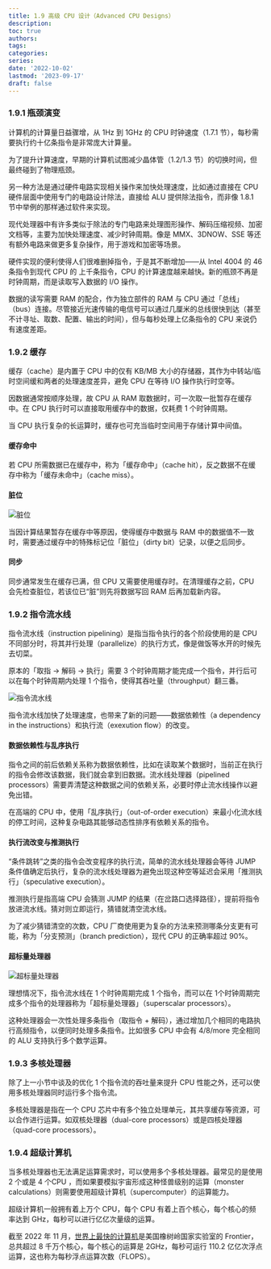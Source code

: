 ```yaml
---
title: 1.9 高级 CPU 设计（Advanced CPU Designs）
description: 
toc: true
authors:
tags:
categories:
series:
date: '2022-10-02'
lastmod: '2023-09-17'
draft: false
---
```

### 1.9.1 瓶颈演变

计算机的计算量日益骤增，从 1Hz 到 1GHz 的 CPU 时钟速度（1.7.1 节），每秒需要执行约十亿条指令是非常庞大计算量。

为了提升计算速度，早期的计算机试图减少晶体管（1.2/1.3 节）的切换时间，但最终碰到了物理瓶颈。

另一种方法是通过硬件电路实现相关操作来加快处理速度，比如通过直接在 CPU 硬件层面中使用专门的电路设计除法，直接给 ALU 提供除法指令，而非像 1.8.1 节中举例的那样通过软件来实现。

现代处理器中有许多类似于除法的专门电路来处理图形操作、解码压缩视频、加密文档等，主要为加快处理速度、减少时钟周期。像是 MMX、3DNOW、SSE 等还有额外电路来做更多复杂操作，用于游戏和加密等场景。

硬件实现的便利使得人们很难删掉指令，于是其不断增加——从 Intel 4004 的 46 条指令到现代 CPU 的 上千条指令，CPU 的计算速度越来越快。新的瓶颈不再是时钟周期，而是读取写入数据的 I/O 操作。

数据的读写需要 RAM 的配合，作为独立部件的 RAM 与 CPU 通过「总线」（bus）连接。尽管接近光速传输的电信号可以通过几厘米的总线很快到达（甚至不计寻址、取数、配置、输出的时间），但与每秒处理上亿条指令的 CPU 来说仍有速度差距。

### 1.9.2 缓存

缓存（cache）是内置于 CPU 中的仅有 KB/MB 大小的存储器，其作为中转站/临时空间缓和两者的处理速度差异，避免 CPU 在等待 I/O 操作执行时空等。

因数据通常按顺序处理，故 CPU 从 RAM 取数据时，可一次取一批暂存在缓存中。在 CPU 执行时可以直接取用缓存中的数据，仅耗费 1 个时钟周期。

当 CPU 执行复杂的长运算时，缓存也可充当临时空间用于存储计算中间值。

#### 缓存命中

若 CPU 所需数据已在缓存中，称为「缓存命中」（cache hit），反之数据不在缓存中称为「缓存未命中」（cache miss）。

#### 脏位

![脏位](https://zyin-1309341307.cos.ap-nanjing.myqcloud.com/note/%7B2023%3A%E5%B9%B4%201%3A%E6%9C%88%2010%3A%E6%97%A5%2014%3A%E6%97%B6%2032%3A%E5%88%86%2033%3A%E7%A7%92%20z0499mn4bd1673332353893.png)

当因计算结果暂存在缓存中等原因，使得缓存中数据与 RAM 中的数据值不一致时，需要通过缓存中的特殊标记位「脏位」（dirty bit）记录，以便之后同步。

#### 同步

同步通常发生在缓存已满，但 CPU 又需要使用缓存时。在清理缓存之前，CPU 会先检查脏位，若该位已“脏”则先将数据写回 RAM 后再加载新内容。

### 1.9.2 指令流水线

指令流水线（instruction pipelining）是指当指令执行的各个阶段使用的是 CPU 不同部分时，将其并行处理（parallelize）的执行方式，像是做饭等水开的时候先去切菜。

原本的「取指 -> 解码 -> 执行」需要 3 个时钟周期才能完成一个指令，并行后可以在每个时钟周期内处理 1 个指令，使得其吞吐量（throughput）翻三番。

![指令流水线](https://zyin-1309341307.cos.ap-nanjing.myqcloud.com/note/%7B2023%3A%E5%B9%B4%201%3A%E6%9C%88%2010%3A%E6%97%A5%2014%3A%E6%97%B6%2033%3A%E5%88%86%2017%3A%E7%A7%92%20sjf8oneu891673332397187.png)

指令流水线加快了处理速度，也带来了新的问题——数据依赖性（a dependency in the instructions）和执行流（exexution flow）的改变。

#### 数据依赖性与乱序执行

指令之间的前后依赖关系称为数据依赖性，比如在读取某个数据时，当前正在执行的指令会修改该数据，我们就会拿到旧数据。流水线处理器（pipelined processors）需要弄清楚这种数据之间的依赖关系，必要时停止流水线操作以避免出错。

在高端的 CPU 中，使用「乱序执行」（out-of-order execution）来最小化流水线的停工时间，这种复杂电路其能够动态性排序有依赖关系的指令。

#### 执行流改变与推测执行

“条件跳转”之类的指令会改变程序的执行流，简单的流水线处理器会等待 JUMP 条件值确定后执行，复杂的流水线处理器为避免出现这种空等延迟会采用「推测执行」（speculative execution）。

推测执行是指高端 CPU 会猜测 JUMP 的结果（在岔路口选择路径），提前将指令放进流水线。猜对则立即运行，猜错就清空流水线。

为了减少猜错清空的次数，CPU 厂商使用更为复杂的方法来预测哪条分支更有可能，称为「分支预测」（branch prediction），现代 CPU 的正确率超过 90%。

#### 超标量处理器

![超标量处理器](https://zyin-1309341307.cos.ap-nanjing.myqcloud.com/note/%7B2023%3A%E5%B9%B4%201%3A%E6%9C%88%2010%3A%E6%97%A5%2014%3A%E6%97%B6%2052%3A%E5%88%86%2009%3A%E7%A7%92%205sf2i40vbi1673333529482.png)

理想情况下，指令流水线在 1 个时钟周期完成 1 个指令，而可以在 1个时钟周期完成多个指令的处理器称为「超标量处理器」（superscalar processors）。

这种处理器会一次性处理多条指令（取指令 + 解码），通过增加几个相同的电路执行高频指令，以便同时处理多条指令。比如很多 CPU 中会有 4/8/more 完全相同的 ALU 支持执行多个数学运算。

### 1.9.3 多核处理器

除了上一小节中谈及的优化 1 个指令流的吞吐量来提升 CPU 性能之外，还可以使用多核处理器同时运行多个指令流。

多核处理器是指在一个 CPU 芯片中有多个独立处理单元，其共享缓存等资源，可以合作进行运算。如双核处理器（dual-core processors）或是四核处理器（quad-core processors）。

### 1.9.4 超级计算机

当多核处理器也无法满足运算需求时，可以使用多个多核处理器。最常见的是使用 2 个或是 4 个CPU ，而如果要模拟宇宙形成这种怪兽级别的运算（monster calculations）则需要使用超级计算机（supercomputer）的运算能力。

超级计算机一般拥有着上万个 CPU，每个 CPU 有着上百个核心，每个核心的频率达到 GHz，每秒可以进行亿亿次量级的运算。

截至 2022 年 11 月，[世界上最快的计算机](https://www.top500.org/lists/top500/2022/11/)是美国橡树岭国家实验室的 Frontier，总共超过 8 千万个核心，每个核心的运算是 2GHz，每秒可运行 110.2 亿亿次浮点运算，这也称为每秒浮点运算次数（FLOPS）。